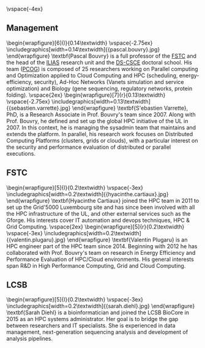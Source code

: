\vspace{-4ex}
## Management
  \begin{wrapfigure}[6]{l}{0.14\textwidth}
    \vspace{-2.75ex}
    \includegraphics[width=0.14\textwidth]{{pascal.bouvry}.jpg}
  \end{wrapfigure}
\textbf{Pascal Bouvry} is a full professor of the [FSTC](http://fstc.uni.lu) and the head of the  [ILIAS](http://wwwen.uni.lu/recherche/fstc/interdisciplinary_lab_for_intelligent_and_adaptive_systems_ilias/) research unit and the [DS-CSCE](http://wwwen.uni.lu/formations/fstc/doctoral_school_of_computer_science_and_computer_engineering) doctoral school. His team ([PCOG](http://pcog.uni.lu)) is composed of 25 researchers working on Parallel computing and Optimization  applied to Cloud Computing and HPC (scheduling, energy-efficiency, security), Ad-Hoc Networks (Vanets simulation and service optimization) and Biology (gene sequencing, regulatory networks, protein folding).
  \vspace{2ex}
  \begin{wrapfigure}[7]{r}{0.13\textwidth}
    \vspace{-2.75ex}
    \includegraphics[width=0.13\textwidth]{{sebastien.varrette}.jpg}
  \end{wrapfigure}
  \textbf{S\'ebastien Varrette}, PhD, is a Research Associate in Prof. Bouvry's team since 2007. Along with Prof. Bouvry, he defined and set up the global HPC initiative of the UL in 2007. In this context, he is managing the sysadmin team that maintains and extends the platform.
In parallel, his research work focuses on Distributed Computing Platforms (clusters, grids or clouds), with a particular interest on the security and performance evaluation
of distributed or parallel executions.

## FSTC
  \begin{wrapfigure}[5]{l}{0.2\textwidth}
    \vspace{-3ex}
    \includegraphics[width=0.2\textwidth]{{hyacinthe.cartiaux}.jpg}
  \end{wrapfigure}
  \textbf{Hyacinthe Cartiaux} joined the HPC team in 2011 to set up the Grid'5000 Luxembourg site and has since been involved with all the HPC infrastructure of the UL, and other external services such as the Gforge. His interests cover IT automation and devops techniques, HPC & Grid Computing.
  \vspace{2ex}
  \begin{wrapfigure}[5]{r}{0.2\textwidth}
    \vspace{-3ex}
    \includegraphics[width=0.2\textwidth]{{valentin.plugaru}.jpg}
  \end{wrapfigure}
   \textbf{Valentin Plugaru} is an HPC engineer part of the HPC team since 2014. Beginning with 2012 he has collaborated with Prof. Bouvry's team on research in Energy Efficiency and Performance Evaluation of HPC/Cloud environments. His general interests span R&D in High Performance Computing, Grid and Cloud Computing.

## LCSB

\begin{wrapfigure}[5]{l}{0.2\textwidth}
    \vspace{-3ex}
    \includegraphics[width=0.2\textwidth]{{sarah.diehl}.jpg}
  \end{wrapfigure}
  \textbf{Sarah Diehl} is a bioinformatician and joined the LCSB BioCore in 2015 as an HPC systems administrator. Her goal is to bridge the gap between researchers and IT specialists. She is experienced in data management, next-generation sequencing analysis and development of analysis pipelines.
